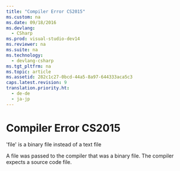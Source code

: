 ```yaml
---
title: "Compiler Error CS2015"
ms.custom: na
ms.date: 09/18/2016
ms.devlang: 
  - CSharp
ms.prod: visual-studio-dev14
ms.reviewer: na
ms.suite: na
ms.technology: 
  - devlang-csharp
ms.tgt_pltfrm: na
ms.topic: article
ms.assetid: 282c1c27-0bcd-44a5-8a97-644333aca5c3
caps.latest.revision: 9
translation.priority.ht: 
  - de-de
  - ja-jp
---
```

# Compiler Error CS2015
'file' is a binary file instead of a text file  
  
 A file was passed to the compiler that was a binary file. The compiler expects a source code file.